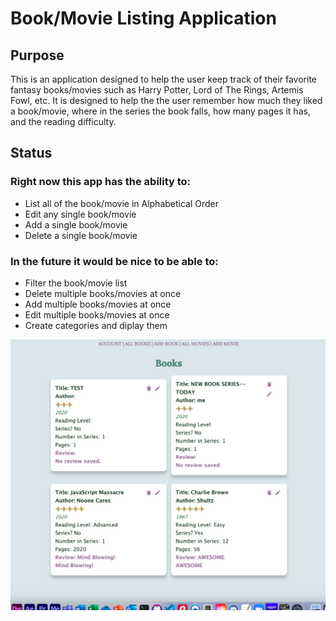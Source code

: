 # Book/Movie Listing Application
## Purpose
 This is an application designed to help the user keep track of their favorite
 fantasy books/movies such as Harry Potter, Lord of The Rings, Artemis Fowl, etc. It is designed
 to help the the user remember how much they liked a book/movie, where in the series the book
 falls, how many pages it has, and the reading difficulty.
 ## Status
 ### Right now this app has the ability to:
 * List all of the book/movie in Alphabetical Order
 * Edit any single book/movie
 * Add a single book/movie
 * Delete a single book/movie
 ### In the future it would be nice to be able to:
 * Filter the book/movie list
 * Delete multiple books/movies at once
 * Add multiple books/movies at once
 * Edit multiple books/movies at once
 * Create categories and diplay them
 
![App Image](https://github.com/Lizard-Colombia/book-app/blob/main/src/images/app-image.png)
